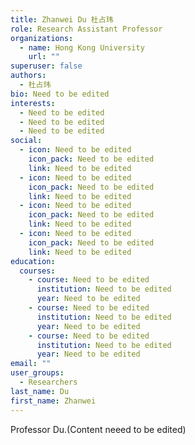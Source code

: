 ```yaml
---
title: Zhanwei Du 杜占玮
role: Research Assistant Professor
organizations:
  - name: Hong Kong University
    url: ""
superuser: false
authors:
  - 杜占玮
bio: Need to be edited
interests:
  - Need to be edited
  - Need to be edited
  - Need to be edited
social:
  - icon: Need to be edited
    icon_pack: Need to be edited
    link: Need to be edited
  - icon: Need to be edited
    icon_pack: Need to be edited
    link: Need to be edited
  - icon: Need to be edited
    icon_pack: Need to be edited
    link: Need to be edited
  - icon: Need to be edited
    icon_pack: Need to be edited
    link: Need to be edited
education:
  courses:
    - course: Need to be edited
      institution: Need to be edited
      year: Need to be edited
    - course: Need to be edited
      institution: Need to be edited
      year: Need to be edited
    - course: Need to be edited
      institution: Need to be edited
      year: Need to be edited
email: ""
user_groups:
  - Researchers
last_name: Du
first_name: Zhanwei
---
```


Professor Du.(Content neeed to be edited)
